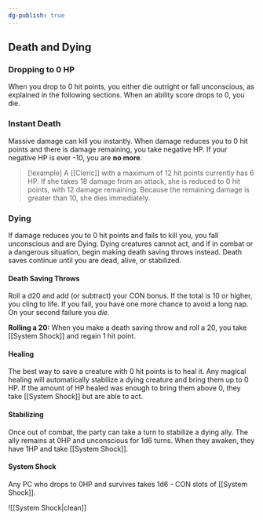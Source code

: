 ```yaml
---
dg-publish: true
---
```

## Death and Dying

  

### Dropping to 0 HP

When you drop to 0 hit points, you either die outright or fall unconscious, as explained in the following sections. When an ability score drops to 0, you die.

  
### Instant Death

Massive damage can kill you instantly. When damage reduces you to 0 hit points and there is damage remaining, you take negative HP. If your negative HP is ever -10, you are **no more**. 

> [!example] 
> A [[Cleric]] with a maximum of 12 hit points currently has 6 HP. If she takes 18 damage from an attack, she is reduced to 0 hit points, with 12 damage remaining. Because the remaining damage is greater than 10, she dies immediately.


### Dying

If damage reduces you to 0 hit points and fails to kill you, you fall unconscious and are Dying. Dying creatures cannot act, and if in combat or a dangerous situation, begin making death saving throws instead. Death saves continue until you are dead, alive, or stabilized.

#### Death Saving Throws

Roll a d20 and add (or subtract) your CON bonus. If the total is 10 or higher, you cling to life. If you fail, you have one more chance to avoid a long nap. On your second failure you **die*.*

**Rolling a 20:** When you make a death saving throw and roll a 20, you take [[System Shock]] and regain 1 hit point.

#### Healing
The best way to save a creature with 0 hit points is to heal it. Any magical healing will automatically stabilize a dying creature and bring them up to 0 HP. If the amount of HP healed was enough to bring them above 0, they take [[System Shock]] but are able to act.

#### Stabilizing
Once out of combat, the party can take a turn to stabilize a dying ally. The ally remains at 0HP and unconscious for 1d6 turns. When they awaken, they have 1HP and take [[System Shock]].

#### System Shock
Any PC who drops to 0HP and survives takes 1d6 - CON slots of [[System Shock]]. 

![[System Shock|clean]]

